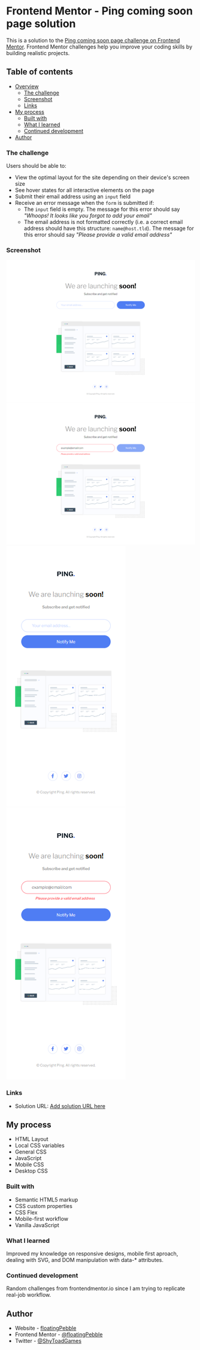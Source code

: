 # Frontend Mentor - Ping coming soon page solution

This is a solution to the [Ping coming soon page challenge on Frontend Mentor](https://www.frontendmentor.io/challenges/ping-single-column-coming-soon-page-5cadd051fec04111f7b848da). Frontend Mentor challenges help you improve your coding skills by building realistic projects. 

## Table of contents

- [Overview](#overview)
  - [The challenge](#the-challenge)
  - [Screenshot](#screenshot)
  - [Links](#links)
- [My process](#my-process)
  - [Built with](#built-with)
  - [What I learned](#what-i-learned)
  - [Continued development](#continued-development)
- [Author](#author)

### The challenge

Users should be able to:

- View the optimal layout for the site depending on their device's screen size
- See hover states for all interactive elements on the page
- Submit their email address using an `input` field
- Receive an error message when the `form` is submitted if:
	- The `input` field is empty. The message for this error should say *"Whoops! It looks like you forgot to add your email"*
	- The email address is not formatted correctly (i.e. a correct email address should have this structure: `name@host.tld`). The message for this error should say *"Please provide a valid email address"*

### Screenshot

![Desktop view](images/desktopView.png)
![Desktop hover and error state](images/desktopHoverAndErrorState.png)
![Mobile view](images/mobileView.png)
![Mobile error state](images/mobileErrorState.png)

### Links

- Solution URL: [Add solution URL here](https://github.com/floatingPebble/floatingPebble.ping-single-column-coming-soon-page-FM.io)

## My process

- HTML Layout
- Local CSS variables
- General CSS
- JavaScript
- Mobile CSS
- Desktop CSS

### Built with

- Semantic HTML5 markup
- CSS custom properties
- CSS Flex
- Mobile-first workflow
- Vanilla JavaScript

### What I learned

Improved my knowledge on responsive designs, mobile first aproach, dealing with SVG, and DOM manipulation with data-* attributes.

### Continued development

Random challenges from frontendmentor.io since I am trying to replicate real-job workflow.

## Author

- Website - [floatingPebble](https://github.com/floatingPebble)
- Frontend Mentor - [@floatingPebble](https://www.frontendmentor.io/profile/floatingPebble)
- Twitter - [@ShyToadGames](https://twitter.com/ShyToadGames)